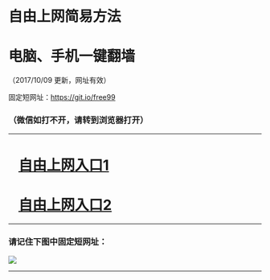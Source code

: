﻿# 自由上网简易方法

# 电脑、手机一键翻墙

（2017/10/09 更新，网址有效）

固定短网址：https://git.io/free99

### （微信如打不开，请转到浏览器打开）


***





# &nbsp;&nbsp; <a href="http://ft1681731461.fwq-tz-1001.info/fwqtz01.html?t=1009001210 " target="_blank">自由上网入口1</a>
# &nbsp;&nbsp; <a href="http://ft3276118041.fwq-tz-1002.info/fwqtz02.html?t=100900116682 " target="_blank">自由上网入口2</a>
***

### 请记住下图中固定短网址：

<img src="https://s3-us-west-2.amazonaws.com/fwq-1001/yjfq-20170905okok.png" /> 


***

